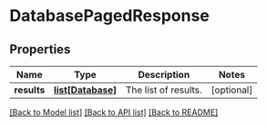 # DatabasePagedResponse

## Properties
Name | Type | Description | Notes
------------ | ------------- | ------------- | -------------
**results** | [**list[Database]**](Database.md) | The list of results. | [optional] 

[[Back to Model list]](../README.md#documentation-for-models) [[Back to API list]](../README.md#documentation-for-api-endpoints) [[Back to README]](../README.md)

